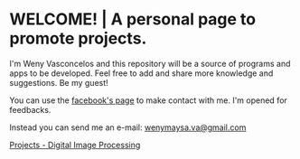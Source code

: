 # WELCOME! | A personal page to promote projects.


I'm Weny Vasconcelos and this repository will be a source of programs and apps to be developed. Feel free to add and share more knowledge and suggestions. Be my guest!

You can use the [facebook's page](https://facebook.com/wenyvasconcelos) to make contact with me. I'm opened for feedbacks.

Instead you can send me an e-mail: wenymaysa.va@gmail.com

[Projects - Digital Image Processing](Projetos/projetos.html)

